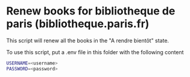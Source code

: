 # Renew books for bibliotheque de paris (bibliotheque.paris.fr)

This script will renew all the books in the "A rendre bientôt" state.

To use this script, put a .env file in this folder with the following content

```bash
USERNAME=<username>
PASSWORD=<password>
```
